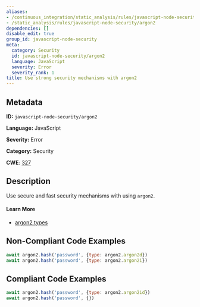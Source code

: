 ```yaml
---
aliases:
- /continuous_integration/static_analysis/rules/javascript-node-security/argon2
- /static_analysis/rules/javascript-node-security/argon2
dependencies: []
disable_edit: true
group_id: javascript-node-security
meta:
  category: Security
  id: javascript-node-security/argon2
  language: JavaScript
  severity: Error
  severity_rank: 1
title: Use strong security mechanisms with argon2
---
```

<!--  SOURCED FROM https://github.com/DataDog/datadog-static-analyzer-rule-docs -->


## Metadata
**ID:** `javascript-node-security/argon2`

**Language:** JavaScript

**Severity:** Error

**Category:** Security

**CWE**: [327](https://cwe.mitre.org/data/definitions/327.html)

## Description
Use secure and fast security mechanisms with using `argon2`.

#### Learn More

 - [argon2 types](https://github.com/ranisalt/node-argon2/wiki/Options#type)

## Non-Compliant Code Examples
```javascript
await argon2.hash('password', {type: argon2.argon2d})
await argon2.hash('password', {type: argon2.argon2i})
```

## Compliant Code Examples
```javascript
await argon2.hash('password', {type: argon2.argon2id})
await argon2.hash('password', {})
```

